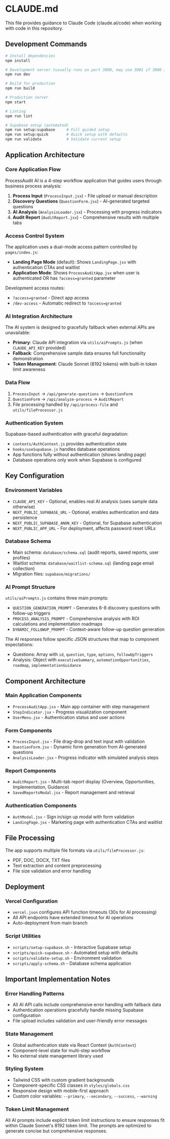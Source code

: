 # CLAUDE.md

This file provides guidance to Claude Code (claude.ai/code) when working with code in this repository.

## Development Commands

```bash
# Install dependencies
npm install

# Development server (usually runs on port 3000, may use 3001 if 3000 is busy)
npm run dev

# Build for production
npm run build

# Production server
npm start

# Linting
npm run lint

# Supabase setup (automated)
npm run setup:supabase     # Full guided setup
npm run setup:quick        # Quick setup with defaults
npm run validate           # Validate current setup
```

## Application Architecture

### Core Application Flow
ProcessAudit AI is a 4-step workflow application that guides users through business process analysis:

1. **Process Input** (`ProcessInput.jsx`) - File upload or manual description
2. **Discovery Questions** (`QuestionForm.jsx`) - AI-generated targeted questions  
3. **AI Analysis** (`AnalysisLoader.jsx`) - Processing with progress indicators
4. **Audit Report** (`AuditReport.jsx`) - Comprehensive results with multiple tabs

### Access Control System
The application uses a dual-mode access pattern controlled by `pages/index.js`:

- **Landing Page Mode** (default): Shows `LandingPage.jsx` with authentication CTAs and waitlist
- **Application Mode**: Shows `ProcessAuditApp.jsx` when user is authenticated OR has `?access=granted` parameter

Development access routes:
- `?access=granted` - Direct app access
- `/dev-access` - Automatic redirect to `?access=granted`

### AI Integration Architecture
The AI system is designed to gracefully fallback when external APIs are unavailable:

- **Primary**: Claude API integration via `utils/aiPrompts.js` (when `CLAUDE_API_KEY` provided)
- **Fallback**: Comprehensive sample data ensures full functionality demonstration
- **Token Management**: Claude Sonnet (8192 tokens) with built-in token limit awareness

### Data Flow
1. `ProcessInput` → `/api/generate-questions` → `QuestionForm`
2. `QuestionForm` → `/api/analyze-process` → `AuditReport`
3. File processing handled by `/api/process-file` and `utils/fileProcessor.js`

### Authentication System
Supabase-based authentication with graceful degradation:
- `contexts/AuthContext.js` provides authentication state
- `hooks/useSupabase.js` handles database operations
- App functions fully without authentication (shows landing page)
- Database operations only work when Supabase is configured

## Key Configuration

### Environment Variables
- `CLAUDE_API_KEY` - Optional, enables real AI analysis (uses sample data otherwise)
- `NEXT_PUBLIC_SUPABASE_URL` - Optional, enables authentication and data persistence
- `NEXT_PUBLIC_SUPABASE_ANON_KEY` - Optional, for Supabase authentication
- `NEXT_PUBLIC_APP_URL` - For deployment, affects password reset URLs

### Database Schema
- Main schema: `database/schema.sql` (audit reports, saved reports, user profiles)
- Waitlist schema: `database/waitlist-schema.sql` (landing page email collection)
- Migration files: `supabase/migrations/`

### AI Prompt Structure
`utils/aiPrompts.js` contains three main prompts:
- `QUESTION_GENERATION_PROMPT` - Generates 6-8 discovery questions with follow-up triggers
- `PROCESS_ANALYSIS_PROMPT` - Comprehensive analysis with ROI calculations and implementation roadmaps
- `DYNAMIC_FOLLOWUP_PROMPT` - Context-aware follow-up question generation

The AI responses follow specific JSON structures that map to component expectations:
- Questions: Array with `id`, `question`, `type`, `options`, `followUpTriggers`
- Analysis: Object with `executiveSummary`, `automationOpportunities`, `roadmap`, `implementationGuidance`

## Component Architecture

### Main Application Components
- `ProcessAuditApp.jsx` - Main app container with step management
- `StepIndicator.jsx` - Progress visualization component
- `UserMenu.jsx` - Authentication status and user actions

### Form Components
- `ProcessInput.jsx` - File drag-drop and text input with validation
- `QuestionForm.jsx` - Dynamic form generation from AI-generated questions
- `AnalysisLoader.jsx` - Progress indicator with simulated analysis steps

### Report Components  
- `AuditReport.jsx` - Multi-tab report display (Overview, Opportunities, Implementation, Guidance)
- `SavedReportsModal.jsx` - Report management and retrieval

### Authentication Components
- `AuthModal.jsx` - Sign in/sign up modal with form validation
- `LandingPage.jsx` - Marketing page with authentication CTAs and waitlist

## File Processing

The app supports multiple file formats via `utils/fileProcessor.js`:
- PDF, DOC, DOCX, TXT files
- Text extraction and content preprocessing
- File size validation and error handling

## Deployment

### Vercel Configuration
- `vercel.json` configures API function timeouts (30s for AI processing)
- All API endpoints have extended timeout for AI operations
- Auto-deployment from main branch

### Script Utilities
- `scripts/setup-supabase.sh` - Interactive Supabase setup
- `scripts/quick-supabase.sh` - Automated setup with defaults
- `scripts/validate-setup.sh` - Environment validation
- `scripts/apply-schema.sh` - Database schema application

## Important Implementation Notes

### Error Handling Patterns
- All AI API calls include comprehensive error handling with fallback data
- Authentication operations gracefully handle missing Supabase configuration
- File upload includes validation and user-friendly error messages

### State Management
- Global authentication state via React Context (`AuthContext`)
- Component-level state for multi-step workflow
- No external state management library used

### Styling System
- Tailwind CSS with custom gradient backgrounds
- Component-specific CSS classes in `styles/globals.css`
- Responsive design with mobile-first approach
- Custom color variables: `--primary`, `--secondary`, `--success`, `--warning`

### Token Limit Management
All AI prompts include explicit token limit instructions to ensure responses fit within Claude Sonnet's 8192 token limit. The prompts are optimized to generate concise but comprehensive responses.